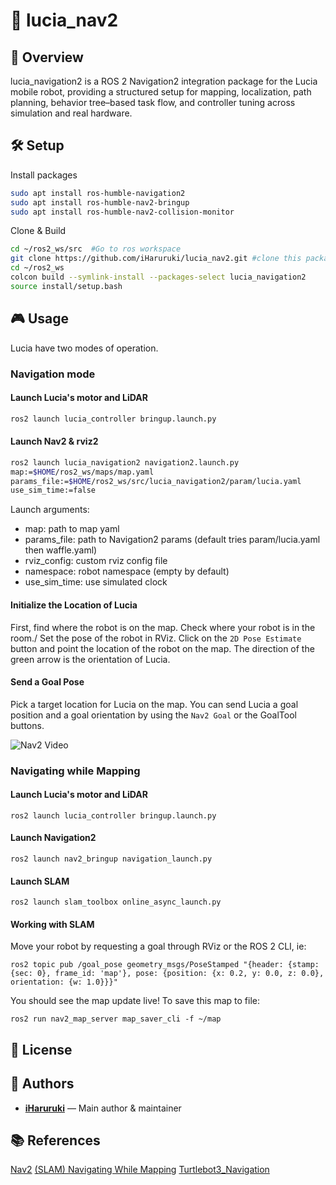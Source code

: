 # 🤖 lucia_nav2
## 🚀 Overview
lucia_navigation2 is a ROS 2 Navigation2 integration package for the Lucia mobile robot, providing a structured setup for mapping, localization, path planning, behavior tree–based task flow, and controller tuning across simulation and real hardware.

## 🛠️ Setup
Install packages
```bash
sudo apt install ros-humble-navigation2    
sudo apt install ros-humble-nav2-bringup
sudo apt install ros-humble-nav2-collision-monitor
```
Clone & Build
```bash
cd ~/ros2_ws/src  #Go to ros workspace
git clone https://github.com/iHaruruki/lucia_nav2.git #clone this package
cd ~/ros2_ws
colcon build --symlink-install --packages-select lucia_navigation2
source install/setup.bash
```
## 🎮 Usage
Lucia have two modes of operation.

### Navigation mode
#### Launch Lucia's motor and LiDAR
```bash
ros2 launch lucia_controller bringup.launch.py
```
#### Launch Nav2 & rviz2
```bash
ros2 launch lucia_navigation2 navigation2.launch.py 
map:=$HOME/ros2_ws/maps/map.yaml 
params_file:=$HOME/ros2_ws/src/lucia_navigation2/param/lucia.yaml 
use_sim_time:=false
```
Launch arguments:
- map: path to map yaml
- params_file: path to Navigation2 params (default tries param/lucia.yaml then waffle.yaml)
- rviz_config: custom rviz config file
- namespace: robot namespace (empty by default)
- use_sim_time: use simulated clock

#### Initialize the Location of Lucia
First, find where the robot is on the map. Check where your robot is in the room./
Set the pose of the robot in RViz. Click on the `2D Pose Estimate` button and point the location of the robot on the map. The direction of the green arrow is the orientation of Lucia.

#### Send a Goal Pose
Pick a target location for Lucia on the map. You can send Lucia a goal position and a goal orientation by using the `Nav2 Goal` or the GoalTool buttons.

![Nav2 Video](media/nav2.gif)

### Navigating while Mapping
#### Launch Lucia's motor and LiDAR
```shell
ros2 launch lucia_controller bringup.launch.py
```
#### Launch Navigation2
```shell
ros2 launch nav2_bringup navigation_launch.py
```
#### Launch SLAM
```shell
ros2 launch slam_toolbox online_async_launch.py
```
#### Working with SLAM
Move your robot by requesting a goal through RViz or the ROS 2 CLI, ie:
```shell
ros2 topic pub /goal_pose geometry_msgs/PoseStamped "{header: {stamp: {sec: 0}, frame_id: 'map'}, pose: {position: {x: 0.2, y: 0.0, z: 0.0}, orientation: {w: 1.0}}}"
```
You should see the map update live! To save this map to file:
```shell
ros2 run nav2_map_server map_saver_cli -f ~/map
```

## 📜 License

## 👤 Authors
- **[iHaruruki](https://github.com/iHaruruki)** — Main author & maintainer

## 📚 References
[Nav2](https://docs.nav2.org/index.html)
[(SLAM) Navigating While Mapping](https://docs.nav2.org/tutorials/docs/navigation2_with_slam.html)
[Turtlebot3_Navigation](https://emanual.robotis.com/docs/en/platform/turtlebot3/navigation/#run-navigation-nodes)